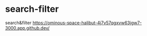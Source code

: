 # search-filter
search&amp;filter
https://ominous-space-halibut-4j7v57qgxvw63jgw7-3000.app.github.dev/

